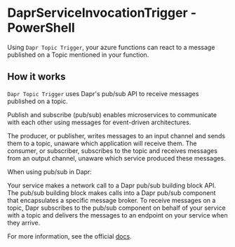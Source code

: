 # DaprServiceInvocationTrigger - PowerShell

Using `Dapr Topic Trigger`, your azure functions can react to a message published on a Topic mentioned in your function.

## How it works

`Dapr Topic Trigger` uses Dapr's pub/sub API to receive messages published on a topic.

Publish and subscribe (pub/sub) enables microservices to communicate with each other using messages for event-driven architectures.

The producer, or publisher, writes messages to an input channel and sends them to a topic, unaware which application will receive them.
The consumer, or subscriber, subscribes to the topic and receives messages from an output channel, unaware which service produced these messages.

When using pub/sub in Dapr:

Your service makes a network call to a Dapr pub/sub building block API.
The pub/sub building block makes calls into a Dapr pub/sub component that encapsulates a specific message broker.
To receive messages on a topic, Dapr subscribes to the pub/sub component on behalf of your service with a topic and delivers the messages to an endpoint on your service when they arrive.

For more information, see the official [docs](https://aka.ms/azure-function-dapr-trigger-topic).